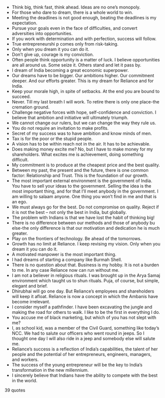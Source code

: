 - Think big, think fast, think ahead. Ideas are no one’s monopoly.
 - For those who dare to dream, there is a whole world to win.
 - Meeting the deadlines is not good enough, beating the deadlines is my expectation.
 - Pursue your goals even in the face of difficulties, and convert adversities into opportunities.
 - If you work with determination and with perfection, success will follow.
 - True entrepreneurshi p comes only from risk-taking.
 - Only when you dream it you can do it.
 - Don’t give up, courage is my conviction.
 - Often people think opportunity is a matter of luck. I believe opportunities are all around us. Some seize it. Others stand and let it pass by.
 - I dream of India becoming a great economic superpower.
 - Our dreams have to be bigger. Our ambitions higher. Our commitment deeper. And our efforts greater. This is my dream for Reliance and for India.
 - Keep your morale high, in spite of setbacks. At the end you are bound to succeed.
 - Never. Till my last breath I will work. To retire there is only one place-the cremation ground.
 - Challenge negative forces with hope, self-confidence and conviction. I believe that ambition and initiative will ultimately triumph.
 - We cannot change our rulers, but we can change the way they rule us.
 - You do not require an invitation to make profits.
 - Secret of my success was to have ambition and know minds of men.
 - Tax is for the poor or the stupid people.
 - A vision has to be within reach not in the air. It has to be achievable.
 - Does making money excite me? No, but I have to make money for my shareholders. What excites me is achievement, doing something difficult.
 - My commitment is to produce at the cheapest price and the best quality.
 - Between my past, the present and the future, there is one common factor: Relationship and Trust. This is the foundation of our growth.
 - The most important external environment is the government of India. You have to sell your ideas to the government. Selling the idea is the most important thing, and for that I’ll meet anybody in the government. I am willing to salaam anyone. One thing you won’t find in me and that is an ego.
 - We must always go for the best. Do not compromise on quality. Reject if it is not the best – not only the best in India, but globally.
 - The problem with Indians is that we have lost the habit of thinking big!
 - There is no difference between our methods and those of anybody bu else-the only difference is that our motivation and dedication he is much greater.
 - Play on the frontiers of technology. Be ahead of the tomorrows.
 - Growth has no limit at Reliance. I keep revising my vision. Only when you dream it you can do it.
 - A motivated manpower is the most important thing.
 - I had dreams of starting a company like Burmah Shell.
 - There is no question about that. Business is my hobby. It is not a burden to me. In any case Reliance now can run without me.
 - I am not a believer in religious rituals. I was brought up in the Arya Samaj environment which taught us to shun rituals. Puja, of course, but simple, elegant and brief.
 - Dhirubhai will go one day. But Reliance’s employees and shareholders will keep it afloat. Reliance is now a concept in which the Ambanis have become irrelevant.
 - I consider myself a pathfinder. I have been excavating the jungle and making the road for others to walk. I like to be the first in everything I do.
 - You accuse me of black marketing, but which of you has not slept with me?
 - I, as school kid, was a member of the Civil Guard, something like today’s NCC. We had to salute our officers who went round in jeeps. So I thought one day I will also ride in a jeep and somebody else will salute me.
 - Reliance’s success is a reflection of India’s capabilities, the talent of her people and the potential of her entrepreneurs, engineers, managers, and workers.
 - The success of the young entrepreneur will be the key to India’s transformation in the new millennium.
 - I sincerely believe that Indians have the ability to compete with the best in the world.

39 quotes